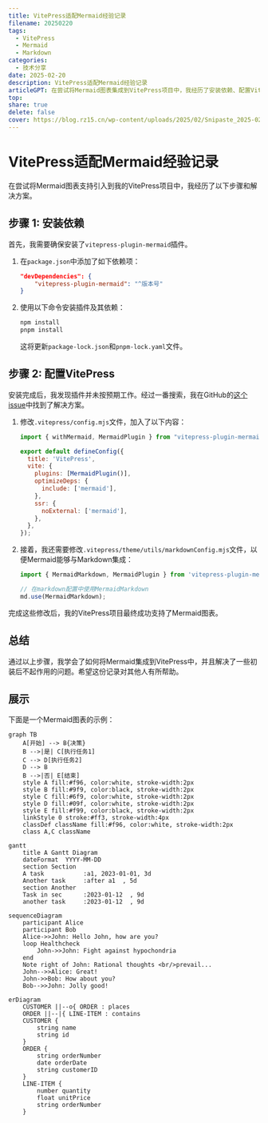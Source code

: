 ```yaml
---  
title: VitePress适配Mermaid经验记录
filename: 20250220
tags:  
  - VitePress  
  - Mermaid
  - Markdown
categories:  
  - 技术分享
date: 2025-02-20
description: VitePress适配Mermaid经验记录
articleGPT: 在尝试将Mermaid图表集成到VitePress项目中，我经历了安装依赖、配置VitePress和解决集成问题三个阶段。首先，在package.json中添加了vitepress-plugin-mermaid插件，并通过npm和pnpm命令安装。然而，安装后并未立即起作用。经过查阅相关issue，我对VitePress配置文件进行了修改，启用了Mermaid插件，并解决了Markdown集成问题。最终，在我的努力下，VitePress成功支持了Mermaid图表功能，为文档站点增色不少。这次经验让我深刻体会到解决问题的喜悦和成就感。
top:   
share: true  
delete: false  
cover: https://blog.rz15.cn/wp-content/uploads/2025/02/Snipaste_2025-02-19_20-45-36.png
---  
```



# VitePress适配Mermaid经验记录

在尝试将Mermaid图表支持引入到我的VitePress项目中，我经历了以下步骤和解决方案。

## 步骤 1: 安装依赖

首先，我需要确保安装了`vitepress-plugin-mermaid`插件。

1. 在`package.json`中添加了如下依赖项：

    ```json
    "devDependencies": {
        "vitepress-plugin-mermaid": "^版本号"
    }
    ```

2. 使用以下命令安装插件及其依赖：

    ```bash
    npm install
    pnpm install
    ```

    这将更新`package-lock.json`和`pnpm-lock.yaml`文件。

## 步骤 2: 配置VitePress

安装完成后，我发现插件并未按预期工作。经过一番搜索，我在GitHub的[这个issue](https://github.com/emersonbottero/vitepress-plugin-mermaid/issues/78)中找到了解决方案。

1. 修改`.vitepress/config.mjs`文件，加入了以下内容：

    ```javascript
    import { withMermaid, MermaidPlugin } from "vitepress-plugin-mermaid";

    export default defineConfig({
      title: 'VitePress',
      vite: {
        plugins: [MermaidPlugin()],
        optimizeDeps: {
          include: ['mermaid'],
        },
        ssr: {
          noExternal: ['mermaid'],
        },
      },
    });
    ```

2. 接着，我还需要修改`.vitepress/theme/utils/markdownConfig.mjs`文件，以便Mermaid能够与Markdown集成：

    ```javascript
    import { MermaidMarkdown, MermaidPlugin } from 'vitepress-plugin-mermaid';

    // 在markdown配置中使用MermaidMarkdown
    md.use(MermaidMarkdown);
    ```

完成这些修改后，我的VitePress项目最终成功支持了Mermaid图表。

## 总结

通过以上步骤，我学会了如何将Mermaid集成到VitePress中，并且解决了一些初装后不起作用的问题。希望这份记录对其他人有所帮助。

## 展示

下面是一个Mermaid图表的示例：

```mermaid
graph TB
    A[开始] --> B{决策}
    B -->|是| C[执行任务1]
    C --> D[执行任务2]
    D --> B
    B -->|否| E[结束]
    style A fill:#f96, color:white, stroke-width:2px
    style B fill:#9f9, color:black, stroke-width:2px
    style C fill:#6f9, color:white, stroke-width:2px
    style D fill:#09f, color:white, stroke-width:2px
    style E fill:#f99, color:black, stroke-width:2px
    linkStyle 0 stroke:#ff3, stroke-width:4px
    classDef className fill:#f96, color:white, stroke-width:2px
    class A,C className
```

```mermaid
gantt
    title A Gantt Diagram
    dateFormat  YYYY-MM-DD
    section Section
    A task           :a1, 2023-01-01, 3d
    Another task     :after a1  , 5d
    section Another
    Task in sec      :2023-01-12  , 9d
    another task     :2023-01-12  , 9d
```

```mermaid
sequenceDiagram
    participant Alice
    participant Bob
    Alice->>John: Hello John, how are you?
    loop Healthcheck
        John->>John: Fight against hypochondria
    end
    Note right of John: Rational thoughts <br/>prevail...
    John-->>Alice: Great!
    John->>Bob: How about you?
    Bob-->>John: Jolly good!
```

```mermaid
erDiagram
    CUSTOMER ||--o{ ORDER : places
    ORDER ||--|{ LINE-ITEM : contains
    CUSTOMER {
        string name
        string id
    }
    ORDER {
        string orderNumber
        date orderDate
        string customerID
    }
    LINE-ITEM {
        number quantity
        float unitPrice
        string orderNumber
    }
```